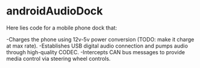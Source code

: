 # androidAudioDock
Here lies code for a mobile phone dock that:

-Charges the phone using 12v-5v power conversion (TODO: make it charge at max rate).
-Establishes USB digital audio connection and pumps audio through high-quality CODEC.
-Intercepts CAN bus messages to provide media control via steering wheel controls.

